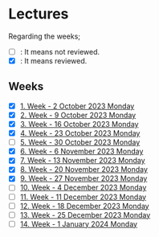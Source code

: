# Lectures

Regarding the weeks;
- [ ] : It means not reviewed.
- [x] : It means reviewed.

## Weeks
- [x] [1. Week - 2 October 2023 Monday](01_02_10_2023.md)
- [x] [2. Week - 9 October 2023 Monday](02_09_10_2023.md)
- [x] [3. Week - 16 October 2023 Monday](03_16_10_2023.md)
- [x] [4. Week - 23 October 2023 Monday](04_23_10_2023.md)
- [ ] [5. Week - 30 October 2023 Monday](05_30_10_2023.md)
- [x] [6. Week - 6 November 2023 Monday](06_06_11_2023.md)
- [x] [7. Week - 13 November 2023 Monday](07_13_11_2023.md)
- [x] [8. Week - 20 November 2023 Monday](08_20_11_2023.md)
- [x] [9. Week - 27 November 2023 Monday](09_27_11_2023.md)
- [ ] [10. Week - 4 December 2023 Monday](10_04_12_2023.md)
- [ ] [11. Week - 11 December 2023 Monday](11_11_12_2023.md)
- [ ] [12. Week - 18 December 2023 Monday](12_18_12_2023.md)
- [ ] [13. Week - 25 December 2023 Monday](13_25_12_2023.md)
- [ ] [14. Week - 1 January 2024 Monday](14_01_01_2024.md)
